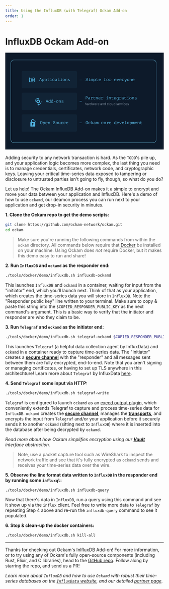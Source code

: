 ```yaml
---
title: Using the InfluxDB (with Telegraf) Ockam Add-on
order: 1
---
```


# InfluxDB Ockam Add-on

!["You are here"](../assets/you-are-here-REPLACE.png)

Adding security to any network transaction is hard. As the `TODO`'s pile up, and your application
logic becomes more complex, the last thing you need is to manage credentials, certificates, network
code, and cryptographic keys. Leaving your critical time-series data exposed to tampering or 
disclosure to untrusted parties isn't going to fly, though, so what do you do? 

Let us help! The Ockam InfluxDB Add-on makes it a simple to encrypt and move your data between your 
application and InfluxDB. Here's a demo of how to use `ockamd`, our deamon process you can run next
to your application and get drop-in security in minutes.

**1. Clone the Ockam repo to get the demo scripts:**
```sh
git clone https://github.com/ockam-network/ockam.git
cd ockam
```

> Make sure you're running the following commands from within the `ockam` directory. All commands 
below require that [Docker](https://docker.com) be installed on your machine. Using Ockam does _not_
require Docker, but it makes this demo easy to run and share!

**2. Run `InfluxDB` and `ockamd` as the responder end:**
```sh
./tools/docker/demo/influxdb.sh influxdb-ockamd
```

This launches `InfluxDB` and `ockamd` in a container, waiting for input from the "initiator" end, 
which you'll launch next. Think of that as your application, which creates the time-series data you
will store in `InfluxDB`. Note the "Responder public key" line written to your terminal. Make sure
to copy & paste this string into the `$COPIED_RESPONDER_PUBLIC_KEY` as the next command's argument. 
This is a basic way to verify that the initiator and responder are who they claim to be.

**3. Run `Telegraf` and `ockamd` as the initiator end:**
```sh
./tools/docker/demo/influxdb.sh telegraf-ockamd $COPIED_RESPONDER_PUBLIC_KEY
```

This launches `Telegraf` (a helpful data collection agent by InfluxData) and `ockamd` in a container
ready to capture time-series data. The "initiator" creates a 
[**secure channel**](https://www.ockam.io/learn/concepts/secure_channels) with the "responder" and 
all messages sent between them are fully encrypted, end-to-end. Note that you aren't signing or 
managing certificates, or having to set up TLS anywhere in this architechture! Learn more about 
`Telegraf` by InfluxData [here](https://www.influxdata.com/time-series-platform/telegraf/).

**4. Send `Telegraf` some input via HTTP:**
```sh
./tools/docker/demo/influxdb.sh telegraf-write
```

`Telegraf` is configured to launch `ockamd` as an 
[execd output plugin](https://github.com/influxdata/telegraf/blob/release-1.16/plugins/outputs/exec/README.md), 
which conveniently extends Telegraf to capture and process time-series data for `InfluxDB`. `ockamd` 
creates the [**secure channel**](https://www.ockam.io/learn/concepts/secure_channels), manages the 
[**transports**](https://www.ockam.io/learn/concepts/transports/), and encrypts the input from 
`Telegraf` and/or your application before it securely sends it to another `ockamd` (sitting next to 
`InfluxDB`) where it is inserted into the database after being decrypted by `ockamd`. 

_Read more about how Ockam simplifies encryption using our 
[**Vault**](https://www.ockam.io/learn/concepts/vaults/) interface abstraction._ 

> Note, use a packet capture tool such as WireShark to inspect the network traffic and see that it's
fully encrypted as `ockamd` sends and receives your time-series data over the wire.

**5. Observe the line format data written to `InfluxDB` in the responder end by running some `influxql`:**
```sh
./tools/docker/demo/influxdb.sh influxdb-query
```

Now that there's data in `InfluxDB`, run a query using this command and see it show up via the 
`influx` client. Feel free to write more data to `Telegraf` by repeating Step 4 above and re-run 
the `influxdb-query` command to see it populated. 

**6. Stop & clean-up the docker containers:**
```sh
./tools/docker/demo/influxdb.sh kill-all
```
---

Thanks for checking out Ockam's InlfluxDB Add-on! For more information, or to try using any of 
Ockam's fully open-source components (including Rust, Elixir, and C libraries), head to the 
[GitHub repo](https://github.com/ockam-network/ockam). Follow along by starring the repo, and send 
us a PR!

_Learn more about `InfluxDB` and how to use `Ockamd` with robust their time-series databases on the 
[`InfluxData` website](https://www.influxdata.com/), and our detailed 
[partner page](https://www.influxdata.com/partners/ockam/)._
